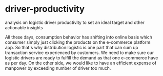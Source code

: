# driver-productivity
analysis on logistic driver productivity to set an ideal target and other actionable insights

All these days, consumption behavior has shifting into online basis which consumer simply just clicking the products on the e-commerce platform app. So that's why distribution logistic is one part that can sum up transaction service experienced by customers. We need to make sure our logistic drivers are ready to fulfill the demand as that one e-commerce have as per day. On the other side, we would like to have an efficient expense of manpower by exceeding number of driver too much.
